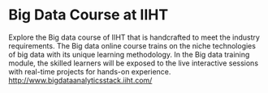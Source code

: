 # Big Data Course at IIHT
Explore the Big data course of IIHT that is handcrafted to meet the industry requirements. The Big data online course trains on the niche technologies of big data with its unique learning methodology. In the Big data training module, the skilled learners will be exposed to the live interactive sessions with real-time projects for hands-on experience.  http://www.bigdataanalyticsstack.iiht.com/
